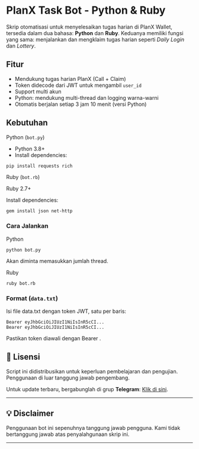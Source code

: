 # PlanX Task Bot - Python & Ruby

Skrip otomatisasi untuk menyelesaikan tugas harian di PlanX Wallet, tersedia dalam dua bahasa: **Python** dan **Ruby**. Keduanya memiliki fungsi yang sama: menjalankan dan mengklaim tugas harian seperti *Daily Login* dan *Lottery*.

## Fitur

- Mendukung tugas harian PlanX (Call + Claim)
- Token didecode dari JWT untuk mengambil `user_id`
- Support multi akun
- Python: mendukung multi-thread dan logging warna-warni
- Otomatis berjalan setiap 3 jam 10 menit (versi Python)

## Kebutuhan

Python (`bot.py`)

- Python 3.8+
- Install dependencies:

```bash
pip install requests rich
```

Ruby (`bot.rb`)

Ruby 2.7+

Install dependencies:

```
gem install json net-http
```

### Cara Jalankan

Python

```
python bot.py
```

Akan diminta memasukkan jumlah thread.

Ruby

```
ruby bot.rb
```

### Format (`data.txt`)

Isi file data.txt dengan token JWT, satu per baris:

```
Bearer eyJhbGciOiJIUzI1NiIsInR5cCI...
Bearer eyJhbGciOiJIUzI1NiIsInR5cCI...
```

Pastikan token diawali dengan Bearer .

## 📜 Lisensi  

Script ini didistribusikan untuk keperluan pembelajaran dan pengujian. Penggunaan di luar tanggung jawab pengembang.  

Untuk update terbaru, bergabunglah di grup **Telegram**: [Klik di sini](https://t.me/sentineldiscus).


---

## 💡 Disclaimer
Penggunaan bot ini sepenuhnya tanggung jawab pengguna. Kami tidak bertanggung jawab atas penyalahgunaan skrip ini.


---
